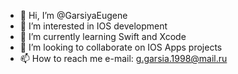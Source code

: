 - 👋 Hi, I’m @GarsiyaEugene
- 👀 I’m interested in IOS development
- 🌱 I’m currently learning Swift and Xcode
- 💞️ I’m looking to collaborate on IOS Apps projects
- 📫 How to reach me e-mail: g.garsia.1998@mail.ru

<!---
GarsiyaEugene/GarsiyaEugene is a ✨ special ✨ repository because its `README.md` (this file) appears on your GitHub profile.
You can click the Preview link to take a look at your changes.
--->
